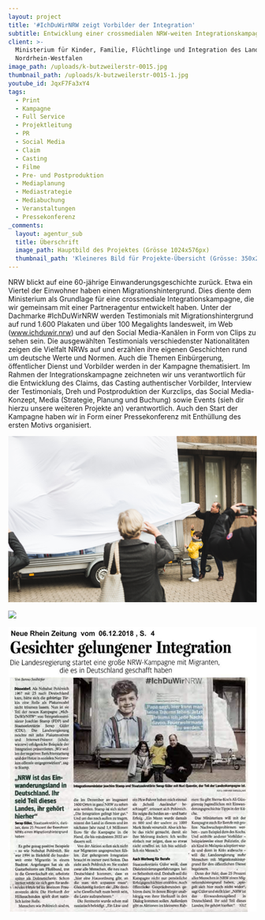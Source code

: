 ```yaml
---
layout: project
title: '#IchDuWirNRW zeigt Vorbilder der Integration'
subtitle: Entwicklung einer crossmedialen NRW-weiten Integrationskampagne
client: >-
  Ministerium für Kinder, Familie, Flüchtlinge und Integration des Landes
  Nordrhein-Westfalen
image_path: /uploads/k-butzweilerstr-0015.jpg
thumbnail_path: /uploads/k-butzweilerstr-0015-1.jpg
youtube_id: JqxF7Fa3xY4
tags:
  - Print
  - Kampagne
  - Full Service
  - Projektleitung
  - PR
  - Social Media
  - Claim
  - Casting
  - Filme
  - Pre- und Postproduktion
  - Mediaplanung
  - Mediastrategie
  - Mediabuchung
  - Veranstaltungen
  - Pressekonferenz
_comments:
  layout: agentur_sub
  title: Überschrift
  image_path: Hauptbild des Projektes (Grösse 1024x576px)
  thumbnail_path: 'Kleineres Bild für Projekte-Übersicht (Grösse: 350x250px)'
---
```


NRW blickt auf eine 60-jährige Einwanderungsgeschichte zurück. Etwa ein Viertel der Einwohner haben einen Migrationshintergrund. Dies diente dem Ministerium als Grundlage für eine crossmediale Integrationskampagne, die wir gemeinsam mit einer Partneragentur entwickelt haben. Unter der Dachmarke #IchDuWirNRW werden Testimonials mit Migrationshintergrund auf rund 1.600 Plakaten und über 100 Megalights landesweit, im Web (www.ichduwir.nrw) und auf den Social Media-Kanälen in Form von Clips zu sehen sein. Die ausgewählten Testimonials verschiedenster Nationalitäten zeigen die Vielfalt NRWs auf und erzählen ihre eigenen Geschichten rund um deutsche Werte und Normen. Auch die Themen Einbürgerung, öffentlicher Dienst und Vorbilder werden in der Kampagne thematisiert. Im Rahmen der Integrationskampagne zeichneten wir uns verantwortlich für die Entwicklung des Claims, das Casting authentischer Vorbilder, Interview der Testimonials, Dreh und Postproduktion der Kurzclips, das Social Media-Konzept, Media (Strategie, Planung und Buchung) sowie Events (sieh dir hierzu unsere weiteren Projekte an) verantwortlich. Auch den Start der Kampagne haben wir in Form einer Pressekonferenz mit Enthüllung des ersten Motivs organisiert. 

![](/uploads/bild-84.jpg)

![](/uploads/bild-93.jpg)

![](/uploads/fb-img-1544130193789.jpg)